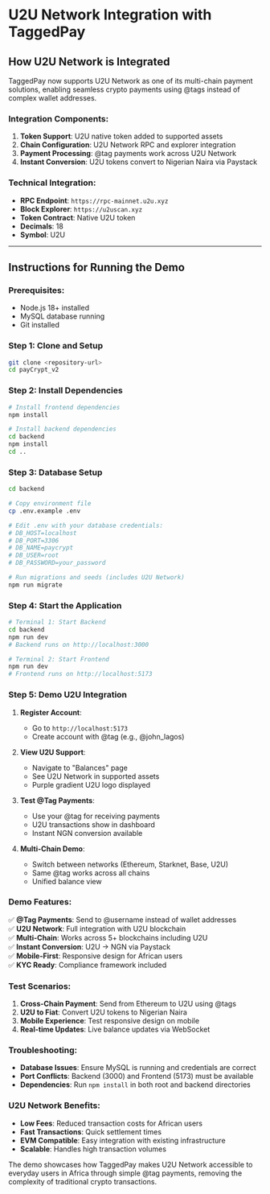 # U2U Network Integration with TaggedPay

## How U2U Network is Integrated

TaggedPay now supports U2U Network as one of its multi-chain payment solutions, enabling seamless crypto payments using @tags instead of complex wallet addresses.

### Integration Components:

1. **Token Support**: U2U native token added to supported assets
2. **Chain Configuration**: U2U Network RPC and explorer integration
3. **Payment Processing**: @tag payments work across U2U Network
4. **Instant Conversion**: U2U tokens convert to Nigerian Naira via Paystack

### Technical Integration:
- **RPC Endpoint**: `https://rpc-mainnet.u2u.xyz`
- **Block Explorer**: `https://u2uscan.xyz`
- **Token Contract**: Native U2U token
- **Decimals**: 18
- **Symbol**: U2U

---

## Instructions for Running the Demo

### Prerequisites:
- Node.js 18+ installed
- MySQL database running
- Git installed

### Step 1: Clone and Setup
```bash
git clone <repository-url>
cd payCrypt_v2
```

### Step 2: Install Dependencies
```bash
# Install frontend dependencies
npm install

# Install backend dependencies
cd backend
npm install
cd ..
```

### Step 3: Database Setup
```bash
cd backend

# Copy environment file
cp .env.example .env

# Edit .env with your database credentials:
# DB_HOST=localhost
# DB_PORT=3306
# DB_NAME=paycrypt
# DB_USER=root
# DB_PASSWORD=your_password

# Run migrations and seeds (includes U2U Network)
npm run migrate
```

### Step 4: Start the Application
```bash
# Terminal 1: Start Backend
cd backend
npm run dev
# Backend runs on http://localhost:3000

# Terminal 2: Start Frontend
npm run dev
# Frontend runs on http://localhost:5173
```

### Step 5: Demo U2U Integration

1. **Register Account**:
   - Go to `http://localhost:5173`
   - Create account with @tag (e.g., @john_lagos)

2. **View U2U Support**:
   - Navigate to "Balances" page
   - See U2U Network in supported assets
   - Purple gradient U2U logo displayed

3. **Test @Tag Payments**:
   - Use your @tag for receiving payments
   - U2U transactions show in dashboard
   - Instant NGN conversion available

4. **Multi-Chain Demo**:
   - Switch between networks (Ethereum, Starknet, Base, U2U)
   - Same @tag works across all chains
   - Unified balance view

### Demo Features:

✅ **@Tag Payments**: Send to @username instead of wallet addresses  
✅ **U2U Network**: Full integration with U2U blockchain  
✅ **Multi-Chain**: Works across 5+ blockchains including U2U  
✅ **Instant Conversion**: U2U → NGN via Paystack  
✅ **Mobile-First**: Responsive design for African users  
✅ **KYC Ready**: Compliance framework included  

### Test Scenarios:

1. **Cross-Chain Payment**: Send from Ethereum to U2U using @tags
2. **U2U to Fiat**: Convert U2U tokens to Nigerian Naira
3. **Mobile Experience**: Test responsive design on mobile
4. **Real-time Updates**: Live balance updates via WebSocket

### Troubleshooting:

- **Database Issues**: Ensure MySQL is running and credentials are correct
- **Port Conflicts**: Backend (3000) and Frontend (5173) must be available
- **Dependencies**: Run `npm install` in both root and backend directories

### U2U Network Benefits:

- **Low Fees**: Reduced transaction costs for African users
- **Fast Transactions**: Quick settlement times
- **EVM Compatible**: Easy integration with existing infrastructure
- **Scalable**: Handles high transaction volumes

The demo showcases how TaggedPay makes U2U Network accessible to everyday users in Africa through simple @tag payments, removing the complexity of traditional crypto transactions.